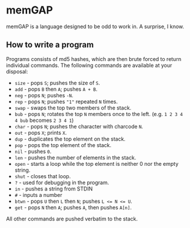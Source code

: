 # memGAP

memGAP is a language designed to be odd to work in. A surprise, I know.

## How to write a program

Programs consists of md5 hashes, which are then brute forced to return individual commands. The following commands are available at your disposal:

* `size` - pops `S`; pushes the size of `S`.
* `add` - pops `B` then `A`; pushes `A + B`.
* `neg` - pops `N`; pushes `-N`.
* `rep` - pops `N`; pushes `"1"` repeated `N` times.
* `swap` - swaps the top two members of the stack.
* `bub` - pops `N`; rotates the top `N` members once to the left. (e.g. `1 2 3 4   4 bub` becomes `2 3 4 1`)
* `char` - pops `N`; pushes the character with charcode `N`.
* `out` - pops `X`; prints `X`.
* `dup` - duplicates the top element on the stack.
* `pop` - pops the top element of the stack.
* `nil` - pushes `0`.
* `len` - pushes the number of elements in the stack.
* `open` - starts a loop while the top element is neither 0 nor the empty string.
* `shut` - closes that loop.
* `?` - used for debugging in the program.
* `in` - pushes a string from STDIN
* `#` - inputs a number
* `btwn` - pops `U` then `L` then `N`; pushes `L <= N <= U`.
* `get` - pops `N` then `A`; pushes `A`, then pushes `A[n]`.

All other commands are pushed verbatim to the stack.